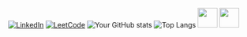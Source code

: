 [![LinkedIn](https://img.shields.io/badge/LinkedIn-blue)](https://linkedin.com/in/yourprofile)
[![LeetCode](https://img.shields.io/badge/LeetCode-orange)](https://leetcode.com/yourprofile)
![Your GitHub stats](https://github-readme-stats.vercel.app/api?username=sharbelxo&show_icons=true&theme=dark)
![Top Langs](https://github-readme-stats.vercel.app/api/top-langs/?username=sharbelxo&layout=compact&theme=dark)
<img src="https://cdn.jsdelivr.net/gh/devicons/devicon/icons/python/python-original.svg" width="40"/>
<img src="https://cdn.jsdelivr.net/gh/devicons/devicon/icons/javascript/javascript-original.svg" width="40"/>
